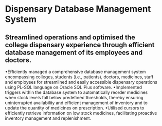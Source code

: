 # Dispensary Database Management System
## Streamlined operations and optimised the college dispensary experience through efficient database management of its employees and doctors.
•Efficiently managed a comprehensive database management system encompassing colleges, students (i.e., patients), doctors, medicines, staff and employees for streamlined and easily accessible dispensary operations using PL-SQL language on Oracle SQL Plus software.
•Implemented triggers within the database system to automatically reorder medicines when stock levels fall below predefined thresholds, thereby ensuring uninterrupted availability and efficient management of inventory and to update the quantity of medicines on prescription.
•Utilised cursors to efficiently retrieve information on low stock medicines, facilitating proactive inventory management and replenishment.
